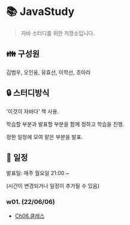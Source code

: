 # 📚 JavaStudy

> 자바 스터디를 위한 저장소입니다.



## 👪 구성원

김범우, 오인웅, 유효선, 이학선, 조아라



## 🔒 스터디방식

'이것이 자바다' 책 사용.

학습할 부분과 발표할 부분을 함께 정하고 학습을 진행.

정한 일정에 모여 맡은 부분을 발표.



## 📅 일정

발표일: 매주 월요일 21:00 ~

(시간이 변경되거나 일정이 추가될 수 있음)



### w01. (22/06/06)

- [Ch06.클래스](https://github.com/ara0114/JavaStudy/blob/444b1adef71f607df45f86926452af224f2848e7/w01.md)




